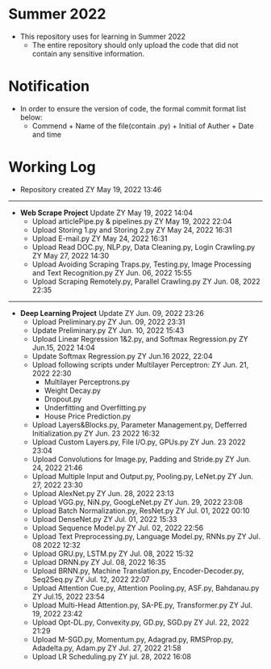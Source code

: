# Summer 2022

- This repository uses for learning in Summer 2022
  - The entire repository should only upload the code that did not contain any sensitive information.


# Notification

- In order to ensure the version of code, the formal commit format list below:
  - Commend + Name of the file(contain .py) + Initial of Auther + Date and time


# Working Log

- Repository created ZY May 19, 2022 13:46
---
- **Web Scrape Project** Update ZY May 19, 2022 14:04
  - Upload articlePipe.py & pipelines.py ZY May 19, 2022 22:04
  - Upload Storing 1.py and Storing 2.py ZY May 24, 2022 16:31
  - Upload E-mail.py ZY May 24, 2022 16:31
  - Upload Read DOC.py, NLP.py, Data Cleaning.py, Login Crawling.py ZY May 27, 2022 14:30
  - Upload Avoiding Scraping Traps.py, Testing.py, Image Processing and Text Recognition.py ZY Jun. 06, 2022 15:55
  - Upload Scraping Remotely.py, Parallel Crawling.py ZY Jun. 08, 2022 22:35
---
- **Deep Learning Project** Update ZY Jun. 09, 2022 23:26
  - Upload Preliminary.py ZY Jun. 09, 2022 23:31
  - Update Preliminary.py ZY Jun. 10, 2022 15:43
  - Upload Linear Regression 1&2.py, and Softmax Regression.py ZY Jun.15, 2022 14:04
  - Update Softmax Regression.py ZY Jun.16 2022, 22:04
  - Upload following scripts under Multilayer Perceptron: ZY Jun. 21, 2022 22:30
    - Multilayer Perceptrons.py
    - Weight Decay.py
    - Dropout.py
    - Underfitting and Overfitting.py
    - House Price Prediction.py
  - Upload Layers&Blocks.py, Parameter Management.py, Defferred Initialization.py ZY Jun. 23 2022 16:32
  - Upload Custom Layers.py, File I/O.py, GPUs.py ZY Jun. 23 2022 23:04
  - Upload Convolutions for Image.py, Padding and Stride.py ZY Jun. 24, 2022 21:46
  - Upload Multiple Input and Output.py, Pooling.py, LeNet.py ZY Jun. 27, 2022 23:30
  - Upload AlexNet.py ZY Jun. 28, 2022 23:13
  - Upload VGG.py, NiN.py, GoogLeNet.py ZY Jun. 29, 2022 23:08
  - Upload Batch Normalization.py, ResNet.py ZY Jul. 01, 2022 00:10
  - Upload DenseNet.py ZY Jul. 01, 2022 15:33
  - Upload Sequence Model.py ZY Jul. 02, 2022 22:56
  - Upload Text Preprocessing.py, Language Model.py, RNNs.py ZY Jul. 08 2022 12:32
  - Upload GRU.py, LSTM.py ZY Jul. 08, 2022 15:32
  - Upload DRNN.py ZY Jul. 08, 2022 16:35
  - Upload BRNN.py, Machine Translation.py, Encoder-Decoder.py, Seq2Seq.py ZY Jul. 12, 2022 22:07
  - Upload Attention Cue.py, Attention Pooling.py, ASF.py, Bahdanau.py ZY Jul.15, 2022 23:54
  - Upload Multi-Head Attention.py, SA-PE.py, Transformer.py ZY Jul. 19, 2022 23:42
  - Upload Opt-DL.py, Convexity.py, GD.py, SGD.py ZY Jul. 22, 2022 21:29
  - Upload M-SGD.py, Momentum.py, Adagrad.py, RMSProp.py, Adadelta.py, Adam.py ZY Jul. 27, 2022 21:58
  - Upload LR Scheduling.py ZY jul. 28, 2022 16:08